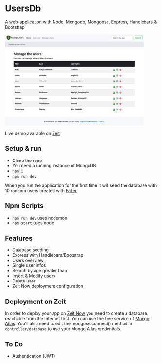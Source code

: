 # UsersDb

A web-application with Node, Mongodb, Mongoose, Express, Handlebars & Bootstrap 

<img src="./screen.png" height="300px">

Live demo available on [Zeit](https://dbuser.leandro-berlin.now.sh)

## Setup & run

- Clone the repo
- You need a running instance of MongoDB
- `npm i`
- `npm run dev`

When you run the application for the first time it will seed the database with 10 random users created with [Faker](https://github.com/marak/Faker.js/)

## Npm Scripts

- `npm run dev` uses nodemon
- `npm start` uses node

## Features
- Database seeding
- Express with Handlebars/Bootstrap
- Users overview
- Single user infos
- Search by age greater than
- Insert & Modify users
- Delete user
- Zeit Now deployment configuration

## Deployment on Zeit
In order to deploy your app on [Zeit Now](https://zeit.co) you need to create a database reachable from the Internet first. 
You can use the free service of [Mongo Atlas](https://www.mongodb.com/cloud/atlas). You'll also need to edit the mongose.connect() method in `controller/database` to use your Mongo Atlas credentials.

## To Do
- Authentication (JWT)
